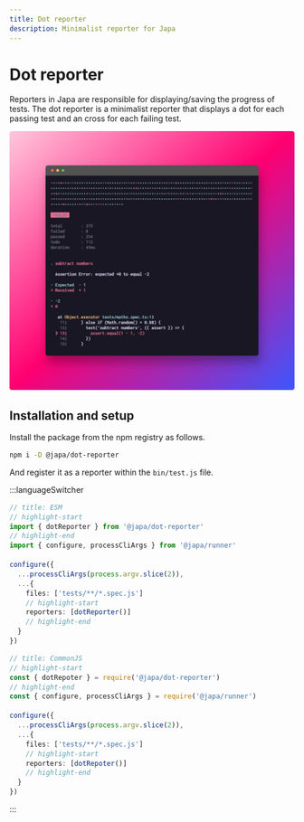 ```yaml
---
title: Dot reporter
description: Minimalist reporter for Japa
---
```


# Dot reporter

Reporters in Japa are responsible for displaying/saving the progress of tests. The dot reporter is a minimalist reporter that displays a dot for each passing test and an cross for each failing test.

![](https://raw.githubusercontent.com/japa/dot-reporter/develop/assets/reporter.png)

## Installation and setup
Install the package from the npm registry as follows.

```sh
npm i -D @japa/dot-reporter
```

And register it as a reporter within the `bin/test.js` file.

:::languageSwitcher

```ts
// title: ESM
// highlight-start
import { dotReporter } from '@japa/dot-reporter'
// highlight-end
import { configure, processCliArgs } from '@japa/runner'

configure({
  ...processCliArgs(process.argv.slice(2)),
  ...{
    files: ['tests/**/*.spec.js']
    // highlight-start
    reporters: [dotReporter()]
    // highlight-end
  }
})
```

```ts
// title: CommonJS
// highlight-start
const { dotRepoter } = require('@japa/dot-reporter')
// highlight-end
const { configure, processCliArgs } = require('@japa/runner')

configure({
  ...processCliArgs(process.argv.slice(2)),
  ...{
    files: ['tests/**/*.spec.js']
    // highlight-start
    reporters: [dotRepoter()]
    // highlight-end
  }
})
```

:::
